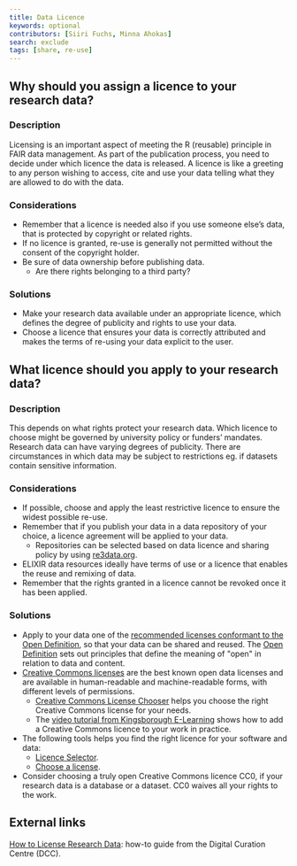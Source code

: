 ```yaml
---
title: Data Licence
keywords: optional
contributors: [Siiri Fuchs, Minna Ahokas]
search: exclude
tags: [share, re-use]
---
```


## Why should you assign a licence to your research data?
 
### Description 
Licensing is an important aspect of meeting the R (reusable) principle in FAIR data management. As part of the publication process, you need to decide under which licence the data is released. A licence is like a greeting to any person wishing to access, cite and use your data telling what they are allowed to do with the data.

### Considerations
* Remember that a licence is needed also if you use someone else’s data, that is protected by copyright or related rights.
* If no licence is granted, re-use is generally not permitted without the consent of the copyright holder.
* Be sure of data ownership before publishing data. 
  * Are there rights belonging to a third party?

### Solutions
* Make your research data available under an appropriate licence, which defines the degree of publicity and rights to use your data.
* Choose a licence that ensures your data is correctly attributed and makes the terms of re-using your data explicit to the user.

<!-- ## Related topics -->




## What licence should you apply to your research data?
 
### Description

This depends on what rights protect your research data. Which licence to choose might be governed by university policy or funders’ mandates. Research data can have varying degrees of publicity. There are circumstances in which data may be subject to restrictions eg. if datasets contain sensitive information. 

### Considerations

* If possible, choose and apply the least restrictive licence to ensure the widest possible re-use.
* Remember that if you publish your data in a data repository of your choice, a licence agreement will be applied to your data.
  * Repositories can be selected based on data licence and sharing policy by using [re3data.org](https://www.re3data.org/).
* ELIXIR data resources ideally have terms of use or a licence that enables the reuse and remixing of data.
* Remember that the rights granted in a licence cannot be revoked once it has been applied.

### Solutions
* Apply to your data one of the [recommended licenses conformant to the Open Definition](https://opendefinition.org/licenses/), so that your data can be shared and reused. The [Open Definition](https://opendefinition.org/) sets out principles that define the meaning of "open" in relation to data and content.
* [Creative Commons licenses](https://creativecommons.org/licenses/) are the best known open data licenses and are available in human-readable and machine-readable forms, with different levels of permissions.
  * [Creative Commons License Chooser](https://creativecommons.org/choose/) helps you choose the right Creative Commons license for your needs.
  * The [video tutorial from Kingsborough E-Learning]() shows how to add a Creative Commons licence to your work in practice.
* The following tools helps you find the right licence for your software and data:
  * [Licence Selector](https://ufal.github.io/public-license-selector/).
  * [Choose a license](https://choosealicense.com).
* Consider choosing a truly open Creative Commons licence CC0, if your research data is a database or a dataset. CC0 waives all your rights to the work.


## External links
[How to License Research Data](https://www.dcc.ac.uk/guidance/how-guides/license-research-data): how-to guide from the Digital Curation Centre (DCC).
